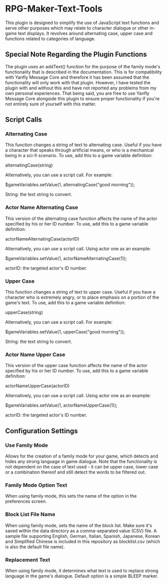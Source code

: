 # RPG-Maker-Text-Tools
This plugin is designed to simplify the use of JavaScript text functions and serve other purposes which may relate to character dialogue or other in-game text displays. It revolves around alternating case, upper case and functions related to categories of language.

## Special Note Regarding the Plugin Functions

The plugin uses an addText() function for the purpose of the family mode's functionality that is described in the documentation. This is for compatibility with Yanfly Message Core and therefore it has been assumed that the functionality will only work with that plugin. However, I have tested the plugin with and without this and have not reported any problems from my own personal experiences. That being said, you are free to use Yanfly Message Core alongside this plugin to ensure proper functionality if you're not entirely sure of yourself with this matter.

## Script Calls

### Alternating Case

This function changes a string of text to alternating case. Useful if you have a character that speaks through artificial means, or who is a mechanical being in a sci-fi scenario. To use, add this to a game variable definition:

alternatingCase(string)

Alternatively, you can use a script call. For example:

$gameVariables.setValue(1, alternatingCase("good morning"));
     
String: the text string to convert.
 
### Actor Name Alternating Case

This version of the alternating case function affects the name of the actor specified by his or her ID number. To use, add this to a game variable definition:

actorNameAlternatingCase(actorID)

Alternatively, you can use a script call. Using actor one as an example:

$gameVariables.setValue(1, actorNameAlternatingCase(1));
     
actorID: the targeted actor's ID number.
 
### Upper Case

This function changes a string of text to upper case. Useful if you have a character who is extremely angry, or to place emphasis on a portion of the game's text. To use, add this to a game variable definition:

upperCase(string)

Alternatively, you can use a script call. For example:

$gameVariables.setValue(1, upperCase("good morning"));
     
String: the text string to convert.

### Actor Name Upper Case
This version of the upper case function affects the name of the actor specified by his or her ID number. To use, add this to a game variable definition:

actorNameUpperCase(actorID)

Alternatively, you can use a script call. Using actor one as an example:

$gameVariables.setValue(1, actorNameUpperCase(1));
     
actorID: the targeted actor's ID number.

## Configuration Settings

### Use Family Mode
Allows for the creation of a family mode for your game, which detects and hides any strong language in game dialogue. Note that the functionality is not dependent on the case of text used - it can be upper case, lower case or a combination thereof and still detect the words to be filtered out.  

### Family Mode Option Text
When using family mode, this sets the name of the option in the preferences screen.

### Block List File Name
When using family mode, sets the name of the block list. Make sure it's saved within the data directory as a comma-separated value (CSV) file. A sample file supporting English, German, Italian, Spanish, Japanese, Korean and Simplified Chinese is included in this repository as blocklist.csv (which is also the default file name).

### Replacement Text
When using family mode, it determines what text is used to replace strong language in the game's dialogue. Default option is a simple BLEEP marker.
